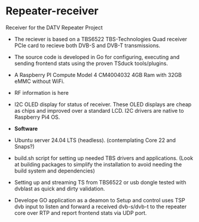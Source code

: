 # Repeater-receiver
Receiver for the DATV Repeater Project

- The reciever is based on a TBS6522 TBS-Technologies Quad receiver PCIe card to recieve both DVB-S and DVB-T transmissions.
- The source code is developed in Go for configuring, executing and sending frontend stats using the proven TSduck tools/plugins. 
- A Raspberry PI Compute Model 4 CM4004032 4GB Ram with 32GB eMMC without WiFi.
- RF information is here <Link>
- I2C OLED display for status of receiver. These OLED displays are cheap as chips and improved over a standard LCD. I2C drivers are native to Raspberry Pi4 OS.

- **Software**
- Ubuntu server 24.04 LTS (headless).  (contemplating Core 22 and Snaps?)
- build.sh script for setting up needed TBS drivers and applications. (Look at building packages to simplify the installation to avoid needing the build system and dependencies)
- Setting up and streaming TS from TBS6522 or usb dongle tested with dvblast as quick and dirty validation.
- Develope GO application as a deamon to Setup and control uses TSP dvb input to listen and forward a received dvb-s/dvb-t to the repeater core over RTP and report frontend stats via UDP port.
